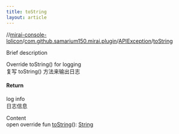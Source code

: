 ```yaml
---
title: toString
layout: article
---
```

//[mirai-console-lolicon](../../index.md)/[com.github.samarium150.mirai.plugin](../index.md)/[APIException](index.md)/[toString](to-string.md)





Brief description  


Override toString() for logging <br> 复写 toString() 方法来输出日志



#### Return  


log info <br> 日志信息


Content  
open override fun [toString](to-string.md)(): [String](https://kotlinlang.org/api/latest//stdlib/kotlin/-string/index.html)  



